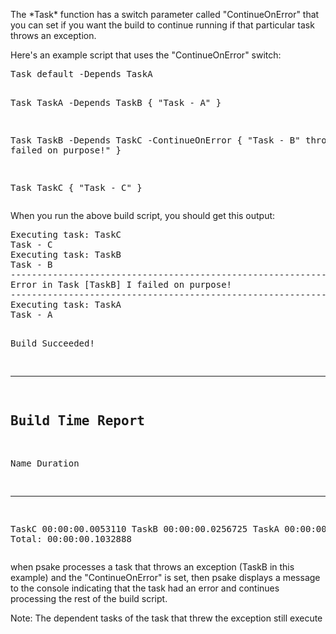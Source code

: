 <p>
The *Task* function has a switch parameter called "ContinueOnError" that you can set if you want the build to continue running if that particular task throws an exception.

Here's an example script that uses the "ContinueOnError" switch:
</p>
<pre>
Task default -Depends TaskA

Task TaskA -Depends TaskB {
	"Task - A"
}

Task TaskB -Depends TaskC -ContinueOnError {
	"Task - B"
	throw "I failed on purpose!"
}

Task TaskC {
	"Task - C"
}
</pre>
<p>
When you run the above build script, you should get this output:
</p>
<pre>
Executing task: TaskC
Task - C
Executing task: TaskB
Task - B
----------------------------------------------------------------------
Error in Task [TaskB] I failed on purpose!
----------------------------------------------------------------------
Executing task: TaskA
Task - A

Build Succeeded!

----------------------------------------------------------------------
Build Time Report
----------------------------------------------------------------------
Name   Duration
----   --------
TaskC  00:00:00.0053110
TaskB  00:00:00.0256725
TaskA  00:00:00.0350228
Total: 00:00:00.1032888
</pre>
<p>
when psake processes a task that throws an exception (TaskB in this example) and the "ContinueOnError" is set, then psake displays a message to the console indicating that the task had an error and continues processing the rest of the build script.

Note: The dependent tasks of the task that threw the exception still execute
</p>